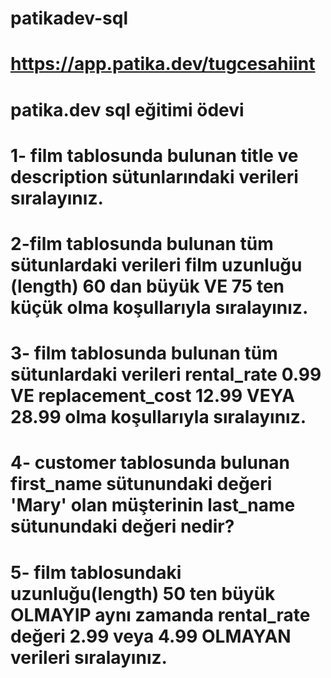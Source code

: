 # patikadev-sql
# https://app.patika.dev/tugcesahiint
# patika.dev sql eğitimi ödevi
# 1- film tablosunda bulunan title ve description sütunlarındaki verileri sıralayınız.
# 2-film tablosunda bulunan tüm sütunlardaki verileri film uzunluğu (length) 60 dan büyük VE 75 ten küçük olma koşullarıyla sıralayınız.
# 3- film tablosunda bulunan tüm sütunlardaki verileri rental_rate 0.99 VE replacement_cost 12.99 VEYA 28.99 olma koşullarıyla sıralayınız.
# 4- customer tablosunda bulunan first_name sütunundaki değeri 'Mary' olan müşterinin last_name sütunundaki değeri nedir?
# 5- film tablosundaki uzunluğu(length) 50 ten büyük OLMAYIP aynı zamanda rental_rate değeri 2.99 veya 4.99 OLMAYAN verileri sıralayınız.
